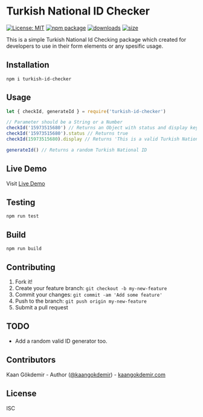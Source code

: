 # Turkish National ID Checker
[![License: MIT](https://img.shields.io/badge/License-MIT-yellow.svg)](https://opensource.org/licenses/MIT) [![npm package](https://img.shields.io/npm/v/turkish-id-checker.svg)](https://www.npmjs.org/package/turkish-id-checker) [![downloads](https://img.shields.io/npm/dt/turkish-id-checker.svg)](https://www.npmjs.com/package/turkish-id-checker) [![size](https://img.shields.io/bundlephobia/minzip/turkish-id-checker)](https://www.npmjs.com/package/turkish-id-checker)

This is a simple Turkish National Id Checking package which created for developers to use in their form elements or any spesific usage. 


## Installation

```
npm i turkish-id-checker
```

## Usage

```javascript
let { checkId, generateId } = require('turkish-id-checker')

// Parameter should be a String or a Number
checkId('15973515680') // Returns an Object with status and display keys in it.
checkId('15973515680').status // Returns true
checkId(15973515680).display // Returns 'This is a valid Turkish National ID'

generateId() // Returns a random Turkish National ID
```

## Live Demo

Visit [Live Demo](https://id-checker.netlify.com/)

## Testing

```
npm run test
```
## Build

```
npm run build
```

## Contributing

1. Fork it!
2. Create your feature branch: `git checkout -b my-new-feature`
3. Commit your changes: `git commit -am 'Add some feature'`
4. Push to the branch: `git push origin my-new-feature`
5. Submit a pull request

## TODO

- Add a random valid ID generator too.

## Contributors

Kaan Gökdemir - Author ([@kaangokdemir](https://twitter.com/kaangokdemir)) - [kaangokdemir.com](https://kaangokdemir.com) 

## License

ISC
